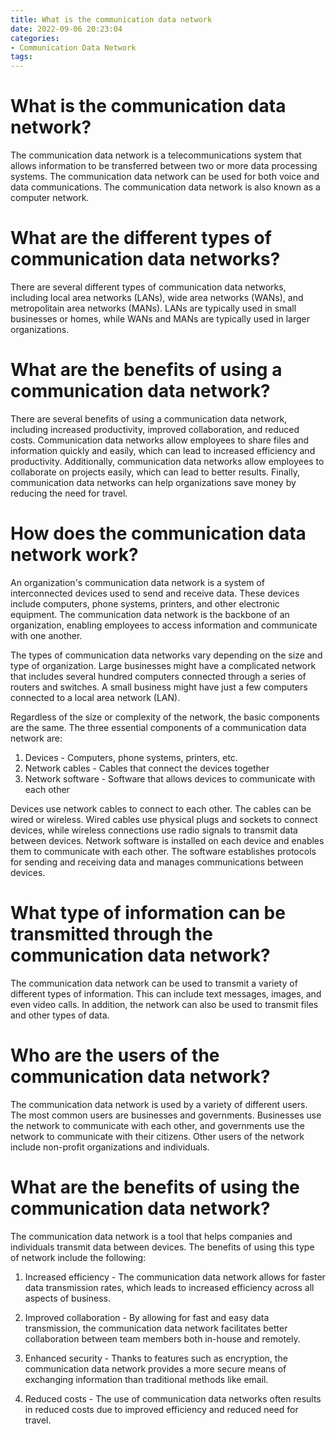 ```yaml
---
title: What is the communication data network
date: 2022-09-06 20:23:04
categories:
- Communication Data Network
tags:
---
```



# What is the communication data network?

The communication data network is a telecommunications system that allows information to be transferred between two or more data processing systems. The communication data network can be used for both voice and data communications. The communication data network is also known as a computer network.

# What are the different types of communication data networks?

There are several different types of communication data networks, including local area networks (LANs), wide area networks (WANs), and metropolitain area networks (MANs). LANs are typically used in small businesses or homes, while WANs and MANs are typically used in larger organizations.

# What are the benefits of using a communication data network?

There are several benefits of using a communication data network, including increased productivity, improved collaboration, and reduced costs. Communication data networks allow employees to share files and information quickly and easily, which can lead to increased efficiency and productivity. Additionally, communication data networks allow employees to collaborate on projects easily, which can lead to better results. Finally, communication data networks can help organizations save money by reducing the need for travel.

# How does the communication data network work?

An organization's communication data network is a system of interconnected devices used to send and receive data. These devices include computers, phone systems, printers, and other electronic equipment. The communication data network is the backbone of an organization, enabling employees to access information and communicate with one another.

The types of communication data networks vary depending on the size and type of organization. Large businesses might have a complicated network that includes several hundred computers connected through a series of routers and switches. A small business might have just a few computers connected to a local area network (LAN).

Regardless of the size or complexity of the network, the basic components are the same. The three essential components of a communication data network are:

1) Devices - Computers, phone systems, printers, etc.
2) Network cables - Cables that connect the devices together
3) Network software - Software that allows devices to communicate with each other

Devices use network cables to connect to each other. The cables can be wired or wireless. Wired cables use physical plugs and sockets to connect devices, while wireless connections use radio signals to transmit data between devices. Network software is installed on each device and enables them to communicate with each other. The software establishes protocols for sending and receiving data and manages communications between devices.

# What type of information can be transmitted through the communication data network?

The communication data network can be used to transmit a variety of different types of information. This can include text messages, images, and even video calls. In addition, the network can also be used to transmit files and other types of data.

# Who are the users of the communication data network?

The communication data network is used by a variety of different users. The most common users are businesses and governments. Businesses use the network to communicate with each other, and governments use the network to communicate with their citizens. Other users of the network include non-profit organizations and individuals.

# What are the benefits of using the communication data network?

The communication data network is a tool that helps companies and individuals transmit data between devices. The benefits of using this type of network include the following:

1. Increased efficiency - The communication data network allows for faster data transmission rates, which leads to increased efficiency across all aspects of business.

2. Improved collaboration - By allowing for fast and easy data transmission, the communication data network facilitates better collaboration between team members both in-house and remotely.

3. Enhanced security - Thanks to features such as encryption, the communication data network provides a more secure means of exchanging information than traditional methods like email.

4. Reduced costs - The use of communication data networks often results in reduced costs due to improved efficiency and reduced need for travel.